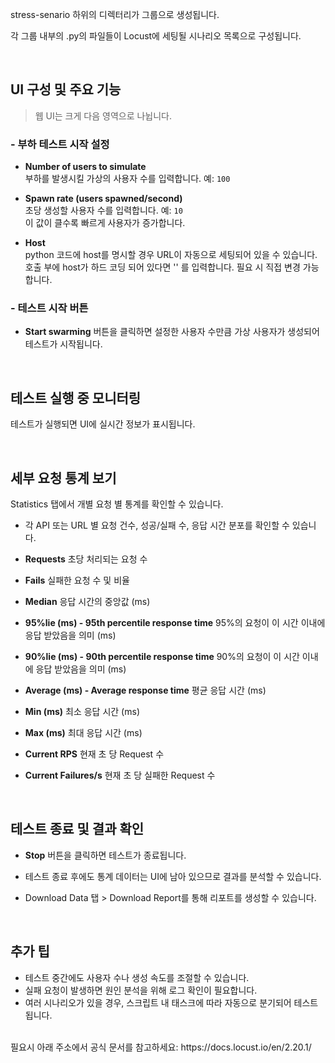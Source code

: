 stress-senario 하위의 디렉터리가 그룹으로 생성됩니다.
<br>

각 그룹 내부의 .py의 파일들이 Locust에 세팅될 시나리오 목록으로 구성됩니다.

<br>

## UI 구성 및 주요 기능

> 웹 UI는 크게 다음 영역으로 나뉩니다.


### - 부하 테스트 시작 설정

- **Number of users to simulate**  
  부하를 발생시킬 가상의 사용자 수를 입력합니다. 예: `100`

- **Spawn rate (users spawned/second)**  
  초당 생성할 사용자 수를 입력합니다. 예: `10`  
  이 값이 클수록 빠르게 사용자가 증가합니다.

- **Host**  
  python 코드에 host를 명시할 경우 URL이 자동으로 세팅되어 있을 수 있습니다.
  호출 부에 host가 하드 코딩 되어 있다면 '' 를 입력합니다.
  필요 시 직접 변경 가능합니다.

### - 테스트 시작 버튼

- **Start swarming** 버튼을 클릭하면 설정한 사용자 수만큼 가상 사용자가 생성되어 테스트가 시작됩니다.

<br>

## 테스트 실행 중 모니터링

테스트가 실행되면 UI에 실시간 정보가 표시됩니다.

<br>

## 세부 요청 통계 보기

Statistics 탭에서 개별 요청 별 통계를 확인할 수 있습니다.

- 각 API 또는 URL 별 요청 건수, 성공/실패 수, 응답 시간 분포를 확인할 수 있습니다.

- **Requests**
초당 처리되는 요청 수

- **Fails**
실패한 요청 수 및 비율

- **Median**
응답 시간의 중앙값 (ms)

- **95%lie (ms) - 95th percentile response time**
95%의 요청이 이 시간 이내에 응답 받았음을 의미 (ms)

- **90%lie (ms) - 90th percentile response time**
90%의 요청이 이 시간 이내에 응답 받았음을 의미 (ms)

- **Average (ms) - Average response time**
평균 응답 시간 (ms)

- **Min (ms)**
최소 응답 시간 (ms)

- **Max (ms)**
최대 응답 시간 (ms)

- **Current RPS**
현재 초 당 Request 수

- **Current Failures/s**
현재 초 당 실패한 Request 수

<br>

## 테스트 종료 및 결과 확인

- **Stop** 버튼을 클릭하면 테스트가 종료됩니다.

- 테스트 종료 후에도 통계 데이터는 UI에 남아 있으므로 결과를 분석할 수 있습니다.

- Download Data 탭 > Download Report를 통해 리포트를 생성할 수 있습니다.

<br>

## 추가 팁

- 테스트 중간에도 사용자 수나 생성 속도를 조절할 수 있습니다.  
- 실패 요청이 발생하면 원인 분석을 위해 로그 확인이 필요합니다.  
- 여러 시나리오가 있을 경우, 스크립트 내 태스크에 따라 자동으로 분기되어 테스트 됩니다.

<br>
필요시 아래 주소에서 공식 문서를 참고하세요:  
https://docs.locust.io/en/2.20.1/
